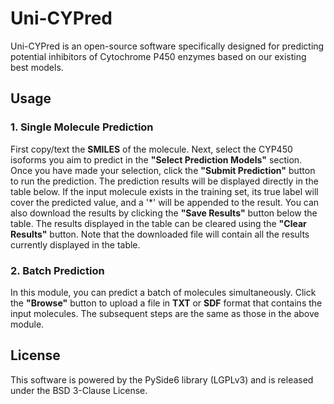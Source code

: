 # Uni-CYPred

Uni-CYPred is an open-source software specifically designed for predicting potential inhibitors of Cytochrome P450 enzymes based on our existing best models.

## Usage

### 1. Single Molecule Prediction

First copy/text the **SMILES** of the molecule. Next, select the CYP450 isoforms you aim to predict in the **"Select Prediction Models"** section. Once you have made your selection, click the **"Submit Prediction"** button to run the prediction. The prediction results will be displayed directly in the table below. If the input molecule exists in the training set, its true label will cover the predicted value, and a '*' will be appended to the result. You can also download the results by clicking the **"Save Results"** button below the table. The results displayed in the table can be cleared using the **"Clear Results"** button. Note that the downloaded file will contain all the results currently displayed in the table.

### 2. Batch Prediction

In this module, you can predict a batch of molecules simultaneously. Click the **"Browse"** button to upload a file in **TXT** or **SDF** format that contains the input molecules. The subsequent steps are the same as those in the above module.

## License

This software is powered by the PySide6 library (LGPLv3) and is released under the BSD 3-Clause License.